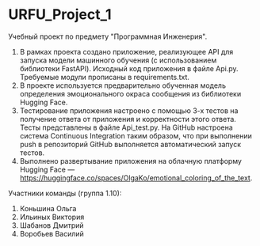 # URFU_Project_1
Учебный проект по предмету "Программная Инженерия".

1. В рамках проекта создано приложение, реализующее API для запуска модели машинного обучения (с использованием библиотеки FastAPI). 
Исходный код приложения в файле Api.py. Требуемые модули прописаны в requirements.txt.
2. В проекте используется предварительно обученная модель определения эмоционального окраса сообщения из библиотеки Hugging Face.
3. Тестирование приложения настроено с помощью 3-х тестов на получение ответа от приложения и корректности этого ответа.
Тесты представлены в файле Api_test.py. На GitHub настроена система Continuous Integration таким образом, что при выполнении push в репозиторий GitHub выполняется автоматический запуск тестов. 
5. Выполнено развертывание приложения на облачную платформу Hugging Face — https://huggingface.co/spaces/OlgaKo/emotional_coloring_of_the_text.

Участники команды (группа 1.10):
1. Коньшина Ольга
2. Ильиных Виктория
3. Шабанов Дмитрий
4. Воробьев Василий